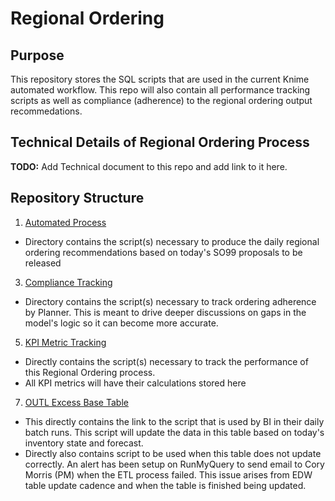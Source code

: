 # Regional Ordering

## Purpose

This repository stores the SQL scripts that are used in the current Knime automated workflow. This repo will also contain all performance tracking scripts as well as compliance (adherence) to the regional ordering output recommedations.

## Technical Details of Regional Ordering Process

**TODO:** Add Technical document to this repo and add link to it here.

## Repository Structure

1. [Automated Process](https://github.com/cmorris10-chwy/Regional-Ordering/tree/main/Automated%20Process/SQL)
  - Directory contains the script(s) necessary to produce the daily regional ordering recommendations based on today's SO99 proposals to be released
3. [Compliance Tracking](https://github.com/cmorris10-chwy/Regional-Ordering/tree/main/Compliance%20Tracking)
  - Directory contains the script(s) necessary to track ordering adherence by Planner. This is meant to drive deeper discussions on gaps in the model's logic so it can become more accurate.
5. [KPI Metric Tracking](https://github.com/cmorris10-chwy/Regional-Ordering/tree/main/KPI%20Metric%20Tracking)
  - Directly contains the script(s) necessary to track the performance of this Regional Ordering process.
  - All KPI metrics will have their calculations stored here
7. [OUTL Excess Base Table](https://github.com/cmorris10-chwy/Regional-Ordering/tree/main/OUTL%20Excess%20Base%20Table)
  - This directly contains the link to the script that is used by BI in their daily batch runs. This script will update the data in this table based on today's inventory state and forecast.
  - Directly also contains script to be used when this table does not update correctly. An alert has been setup on RunMyQuery to send email to Cory Morris (PM) when the ETL process failed. This issue arises from EDW table update cadence and when the table is finished being updated.
